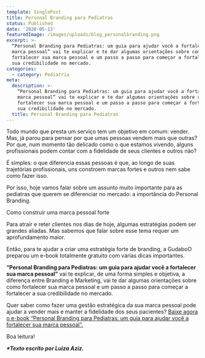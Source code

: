 ```yaml
---
template: SinglePost
title: Personal Branding para Pediatras
status: Published
date: '2020-05-13'
featuredImage: /images/uploads/blog_personalbranding.png
excerpt: >-
  “Personal Branding para Pediatras: um guia para ajudar você a fortalecer sua
  marca pessoal” vai te explicar e te dar algumas orientações sobre como
  fortalecer sua marca pessoal e um passo a passo para começar a fortalecer a
  sua credibilidade no mercado.
categories:
  - category: Pediatria
meta:
  description: >-
    “Personal Branding para Pediatras: um guia para ajudar você a fortalecer sua
    marca pessoal” vai te explicar e te dar algumas orientações sobre como
    fortalecer sua marca pessoal e um passo a passo para começar a fortalecer a
    sua credibilidade no mercado.
  title: Personal Branding para Pediatras
---
```

Todo mundo que presta um serviço tem um objetivo em comum: vender. Mas, já parou para pensar por que umas pessoas vendem mais que outras? Por que, num momento tão delicado como o que estamos vivendo, alguns profissionais podem contar com a fidelidade de seus clientes e outros não?

É simples: o que diferencia essas pessoas é que, ao longo de suas trajetórias profissionais, uns constroem marcas fortes e outros nem sabe como fazer isso. 

Por isso, hoje vamos falar sobre um assunto muito importante para as pediatras que querem se diferenciar no mercado: a importância do Personal Branding.

Como construir uma marca pessoal forte

Para atrair e reter clientes nos dias de hoje, algumas estratégias podem ser grandes aliadas. Mas sabemos que falar sobre esse tema requer um aprofundamento maior.

Então, para te ajudar a criar uma estratégia forte de branding, a GudaboO preparou um e-book totalmente gratuito com várias dicas importantes.

**“Personal Branding para Pediatras: um guia para ajudar você a fortalecer sua marca pessoal”** vai te explicar, de uma forma simples e objetiva, a diferença entre Branding e Marketing, vai te dar algumas orientações sobre como fortalecer sua marca pessoal e um passo a passo para começar a fortalecer a sua credibilidade no mercado.

Quer saber como fazer uma gestão estratégica da sua marca pessoal pode ajudar a vender mais e manter a fidelidade dos seus pacientes? [Baixe agora o e-book “Personal Branding para Pediatras: um guia para ajudar você a fortalecer sua marca pessoal”.](http://gudaboo-com-br-7270407.hs-sites.com/personalbranding_pediatras)

Boa leitura!



_**\*Texto escrito por Luiza Aziz.**_

